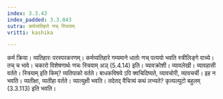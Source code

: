 ```yaml
---
index: 3.3.43
index_padded: 3.3.043
sutra: कर्मव्यतिहारे णच् स्त्रियाम्
vritti: kashika

---
```

कर्म क्रिया। व्यतिहारः परस्परकरणम्। कर्मव्यतिहारे गम्यमाने धातोः णच् पत्ययो भवति स्त्रीलिङ्गे वाच्ये। तच् च भावे। चकारो विशेषणार्थः णचः स्त्रियाम् अञ् (5.4.14) इति। व्यावक्रोशी। व्यावलेखी। व्यावहासी वर्तते। स्त्रियाम् इति किम्? व्यतिपाको वर्तते। बाधकविषये ऽपि क्वचिदिष्यते, व्यावचोरी, व्यावचर्ची। इह न भवति। व्यतीक्षा, व्यतीहा वर्तते। व्यात्युक्षी भवति। तदेतद् वैचित्र्यं कथं लभ्यते? कृत्यल्युटो बहुलम् (3.3.113) इति भवति।